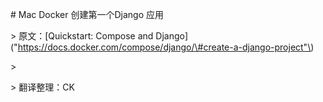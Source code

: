 \# Mac Docker 创建第一个Django 应用



&gt; 原文：\[Quickstart: Compose and Django\]\("https://docs.docker.com/compose/django/\#create-a-django-project"\) 

&gt; 

&gt; 翻译整理：CK

